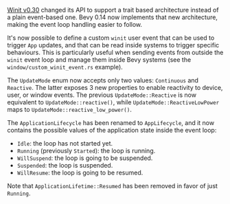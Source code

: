 [Winit v0.30] changed its API to support a trait based architecture instead of a plain event-based one. Bevy 0.14 now implements that new architecture, making the event loop handling easier to follow.

[Winit v0.30]: https://docs.rs/winit/0.30.0/winit/changelog/v0_30/index.html

It's now possible to define a custom `winit` user event that can be used to trigger `App` updates, and that can be read inside systems to trigger specific behaviours. This is particularly useful when sending events from outside the `winit` event loop and manage them inside Bevy systems (see the `window/custom_winit_event.rs` example).

The `UpdateMode` enum now accepts only two values: `Continuous` and `Reactive`. The latter exposes 3 new properties to enable reactivity to device, user, or window events. The previous `UpdateMode::Reactive` is now equivalent to `UpdateMode::reactive()`, while `UpdateMode::ReactiveLowPower` maps to `UpdateMode::reactive_low_power()`.

The `ApplicationLifecycle` has been renamed to `AppLifecycle`, and it now contains the possible values of the application state inside the event loop:

- `Idle`: the loop has not started yet.
- `Running` (previously `Started`): the loop is running.
- `WillSuspend`: the loop is going to be suspended.
- `Suspended`: the loop is suspended.
- `WillResume`: the loop is going to be resumed.

Note that `ApplicationLifetime::Resumed` has been removed in favor of just `Running`.
